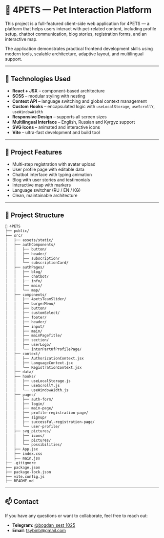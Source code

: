 # 🐾 4PETS — Pet Interaction Platform

This project is a full-featured client-side web application for 4PETS — a platform that helps users interact with pet-related content, including profile setup, chatbot communication, blog stories, registration forms, and an interactive map.

The application demonstrates practical frontend development skills using modern tools, scalable architecture, adaptive layout, and multilingual support.

---

## 🚀 Technologies Used

- **React + JSX** – component-based architecture
- **SCSS** – modular styling with nesting
- **Context API** – language switching and global context management
- **Custom Hooks** – encapsulated logic with `useLocalStorage`, `useScrollY`, `useWindowWidth`
- **Responsive Design** – supports all screen sizes
- **Multilingual Interface** – English, Russian and Kyrgyz support
- **SVG Icons** – animated and interactive icons
- **Vite** – ultra-fast development and build tool

---

## 🎯 Project Features

- Multi-step registration with avatar upload
- User profile page with editable data
- Chatbot interface with typing animation
- Blog with user stories and testimonials
- Interactive map with markers
- Language switcher (RU / EN / KG)
- Clean, maintainable architecture

---

## 📁 Project Structure

```bash
📁 4PETS
├── public/
├── src/
│   ├── assets/static/
│   ├── authComponents/
│   │   ├── button/
│   │   ├── header/
│   │   ├── subscription/
│   │   └── subscriptionCard/
│   ├── authPages/
│   │   ├── blog/
│   │   ├── chatbot/
│   │   ├── info/
│   │   ├── main/
│   │   └── map/
│   ├── components/
│   │   ├── 4petsTeamSlider/
│   │   ├── burgerMenu/
│   │   ├── button/
│   │   ├── customSelect/
│   │   ├── footer/
│   │   ├── header/
│   │   ├── input/
│   │   ├── main/
│   │   ├── mainPageTitle/
│   │   ├── section/
│   │   ├── userLogo/
│   │   └── intorPartOfProfilePage/
│   ├── context/
│   │   ├── AuthorizationContext.jsx
│   │   ├── LanguageContext.jsx
│   │   └── RegistrationContext.jsx
│   ├── data/
│   ├── hooks/
│   │   ├── useLocalStorage.js
│   │   ├── useScrollY.js
│   │   └── useWindowWidth.js
│   ├── pages/
│   │   ├── auth-form/
│   │   ├── login/
│   │   ├── main-page/
│   │   ├── profile-registration-page/
│   │   ├── signup/
│   │   ├── successful-registration-page/
│   │   └── user-profile/
│   ├── svg_pictures/
│   │   ├── icons/
│   │   ├── pictures/
│   │   └── possibilities/
│   ├── App.jsx
│   ├── index.css
│   ├── main.jsx
├── .gitignore
├── package.json
├── package-lock.json
├── vite.config.js
├── README.md
```

---

## 📫 Contact

If you have any questions or want to collaborate, feel free to reach out:

- **Telegram**: [@bogdan_sest_1025](https://t.me/bogdan_sest_1025)
- **Email**: [tsybinb@gmail.com](https://mail.google.com/mail/?view=cm&fs=1&to=tsybinb@gmail.com)
